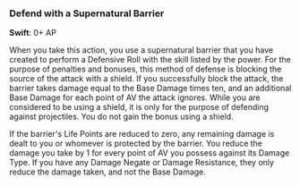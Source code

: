 ### Defend with a Supernatural Barrier
**Swift**: 0+ AP

When you take this action, you use a supernatural barrier that you have created to perform a Defensive Roll with the skill listed by the power. For the purpose of penalties and bonuses, this method of defense is blocking the source of the attack with a shield. If you successfully block the attack, the barrier takes damage equal to the Base Damage times ten, and an additional Base Damage for each point of AV the attack ignores. While you are considered to be using a shield, it is only for the purpose of defending against projectiles. You do not gain the bonus using a shield.

If the barrier's Life Points are reduced to zero, any remaining damage is dealt to you or whomever is protected by the barrier. You reduce the damage you take by 1 for every point of AV you possess against its Damage Type. If you have any Damage Negate or Damage Resistance, they only reduce the damage taken, and not the Base Damage.
